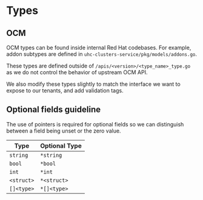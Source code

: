 # Types

## OCM

OCM types can be found inside internal Red Hat codebases. For example, addon subtypes are defined in `uhc-clusters-service/pkg/models/addons.go`.

These types are defined outside of `/apis/<version>/<type_name>_type.go` as we do not control the behavior of upstream OCM API.

We also modify these types slightly to match the interface we want to expose to our tenants, and add validation tags.

## Optional fields guideline

The use of pointers is required for optional fields so we can distinguish between a field being unset or the zero value.

| Type       | Optional Type |
| ---------- | ------------- |
| `string`   | `*string`     |
| `bool`     | `*bool`       |
| `int`      | `*int`        |
| `<struct>` | `*<struct>`   |
| `[]<type>` | `*[]<type>`   |
